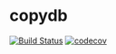 # copydb
[![Build Status](https://travis-ci.org/regeda/copydb.svg?branch=master)](https://travis-ci.org/regeda/copydb)
[![codecov](https://codecov.io/gh/regeda/copydb/branch/master/graph/badge.svg)](https://codecov.io/gh/regeda/copydb)

